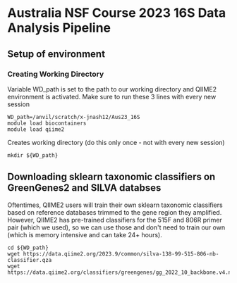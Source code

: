 # Australia NSF Course 2023 16S Data Analysis Pipeline

## Setup of environment
### Creating Working Directory
Variable WD_path is set to the path to our working directory and QIIME2 environment is activated. Make sure to run these 3 lines with every new session
```
WD_path=/anvil/scratch/x-jnash12/Aus23_16S
module load biocontainers
module load qiime2
```

Creates working directory (do this only once - not with every new session)
```
mkdir ${WD_path}
```

## Downloading sklearn taxonomic classifiers on GreenGenes2 and SILVA databses
Oftentimes, QIIME2 users will train their own sklearn taxonomic classifiers based on reference databases trimmed to the gene region they amplified. However, QIIME2 has pre-trained classifiers for the 515F and 806R primer pair (which we used), so we can use those and don't need to train our own (which is memory intensive and can take 24+ hours).

```
cd ${WD_path}
wget https://data.qiime2.org/2023.9/common/silva-138-99-515-806-nb-classifier.qza
wget https://data.qiime2.org/classifiers/greengenes/gg_2022_10_backbone.v4.nb.qza
```